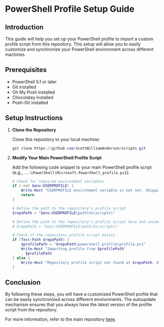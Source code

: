 # PowerShell Profile Setup Guide

## Introduction

This guide will help you set up your PowerShell profile to import a custom profile script from this repository. This setup will allow you to easily customize and synchronize your PowerShell environment across different machines.

## Prerequisites

- PowerShell 5.1 or later
- Git installed
- Oh My Posh installed
- Chocolatey installed
- Posh-Git installed

## Setup Instructions

1. **Clone the Repository**

   Clone this repository to your local machine:

   ```powershell
   git clone https://github.com/ScottWilliamAnderson/scripts.git
   ```

2. **Modify Your Main PowerShell Profile Script**

   Add the following code snippet to your main PowerShell profile script (e.g., `...\PowerShell\Microsoft.PowerShell_profile.ps1`):

   ```powershell
   # Check for required environment variables
   if (-not $env:USERPROFILE) {
       Write-Host "USERPROFILE environment variable is not set. Skipping profile import."
       return
   }

   # Define the path to the repository's profile script
   $repoPath = "$env:USERPROFILE\path\to\scripts\"

   # Define the path to the repository's profile script here and uncomment the following line
   # $repoPath = "$env:USERPROFILE\path\to\scripts\"

   # Check if the repository profile script exists
   if (Test-Path $repoPath) {
       $profilePath = "$repoPath\powershell-profile\profile.ps1"
       Write-Host "Importing profile from $profilePath"
       . $profilePath 
   } else {
       Write-Host "Repository profile script not found at $repoPath. Have you defined $repoPath in profile.ps1?"
   }
   ```

## Conclusion

By following these steps, you will have a customized PowerShell profile that can be easily synchronized across different environments. The autoupdate mechanism ensures that you always have the latest version of the profile script from the repository.

For more information, refer to the main repository [here](../README.md).
